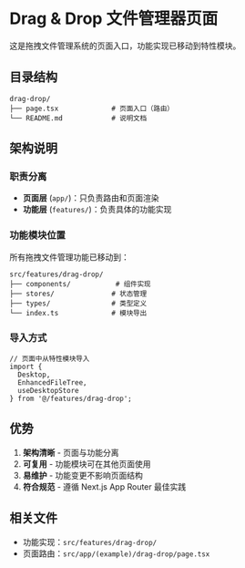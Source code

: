# Drag & Drop 文件管理器页面

这是拖拽文件管理系统的页面入口，功能实现已移动到特性模块。

## 目录结构

```
drag-drop/
├── page.tsx             # 页面入口（路由）
└── README.md            # 说明文档
```

## 架构说明

### 职责分离
- **页面层** (`app/`)：只负责路由和页面渲染
- **功能层** (`features/`)：负责具体的功能实现

### 功能模块位置
所有拖拽文件管理功能已移动到：
```
src/features/drag-drop/
├── components/           # 组件实现
├── stores/              # 状态管理
├── types/               # 类型定义
└── index.ts             # 模块导出
```

### 导入方式
```tsx
// 页面中从特性模块导入
import { 
  Desktop, 
  EnhancedFileTree, 
  useDesktopStore 
} from '@/features/drag-drop';
```

## 优势

1. **架构清晰** - 页面与功能分离
2. **可复用** - 功能模块可在其他页面使用
3. **易维护** - 功能变更不影响页面结构
4. **符合规范** - 遵循 Next.js App Router 最佳实践

## 相关文件

- 功能实现：`src/features/drag-drop/`
- 页面路由：`src/app/(example)/drag-drop/page.tsx`

